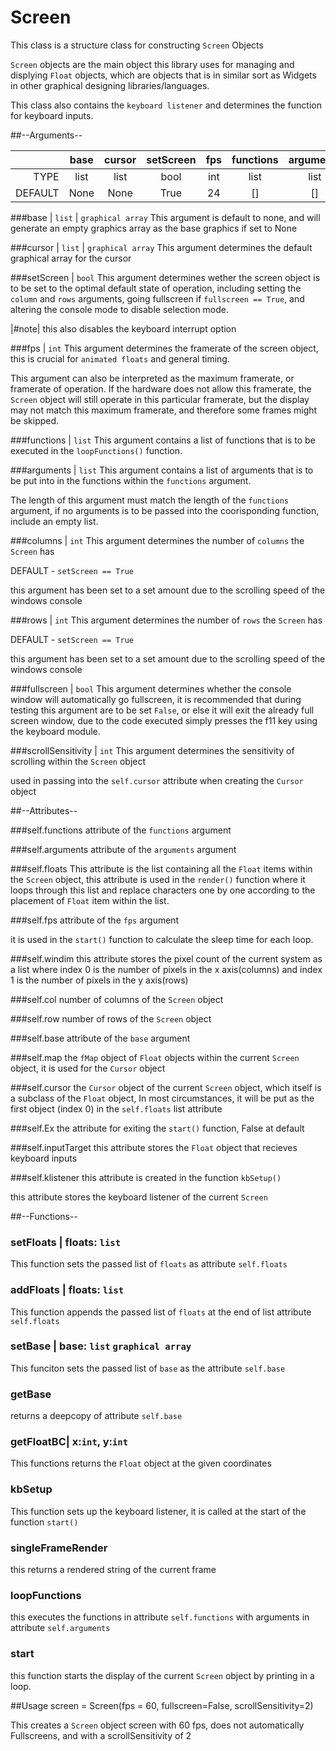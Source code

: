 # Screen

This class is a structure class for constructing `Screen` Objects

`Screen` objects are the main object this library uses for managing and displying `Float` objects, 
which are objects that is in similar sort as Widgets in other graphical designing libraries/languages.

This class also contains the `keyboard listener` and determines the function for keyboard inputs.

##--Arguments--

|  | base | cursor | setScreen | fps | functions | arguments | columns | rows | fullscreen | scrollSensitivity |
|-:|:----:|:------:|:---------:|:---:|:---------:|:---------:|:-------:|:----:|:----------:|:-----------------:|
|TYPE| list | list | bool | int | list | list | int | int | bool | int |
|DEFAULT| None | None | True | 24 | [] | [] | 0 | 0 | True | 1 |

###base | `list` | `graphical array`
This argument is default to none, and will generate an empty graphics array as the base graphics if set to None

###cursor | `list` | `graphical array`
This argument determines the default graphical array for the cursor

###setScreen | `bool`
This argument determines wether the screen object is to be set to the optimal default state of operation, 
including setting the `column` and `rows` arguments, going fullscreen if `fullscreen == True`, and altering 
the console mode to disable selection mode. 

|#note|  this also disables the keyboard interrupt option

###fps | `int`
This argument determines the framerate of the screen object, this is crucial for `animated floats` and general timing.

This argument can also be interpreted as the maximum framerate, or framerate of operation. If the hardware does not allow this framerate,
the `Screen` object will still operate in this particular framerate, but the display may not match this maximum framerate, and therefore some frames 
might be skipped.  

###functions | `list`
This argument contains a list of functions that is to be executed in the `loopFunctions()` function.

###arguments | `list`
This argument contains a list of arguments that is to be put into in the functions within the `functions` argument.

The length of this argument must match the length of the `functions` argument, if no arguments is to be passed into the 
coorisponding function, include an empty list.

###columns | `int`
This argument determines the number of `columns` the `Screen` has

DEFAULT - `setScreen == True`

this argument has been set to a set amount due to the scrolling speed of the windows console

###rows | `int`
This argument determines the number of `rows` the `Screen` has

DEFAULT - `setScreen == True`

this argument has been set to a set amount due to the scrolling speed of the windows console

###fullscreen | `bool`
This argument determines whether the console window will automatically go fullscreen, it is recommended that during testing 
this argument are to be set `False`, or else it will exit the already full screen window, due to the code executed simply 
presses the f11 key using the keyboard module.

###scrollSensitivity | `int`
This argument determines the sensitivity of scrolling within the `Screen` object

used in passing into the `self.cursor` attribute when creating the `Cursor` object

##--Attributes--

###self.functions
attribute of the `functions` argument

###self.arguments
attribute of the `arguments` argument

###self.floats
This attribute is the list containing all the `Float` items within the `Screen` object, this attribute is used in the `render()` 
function where it loops through this list and replace characters one by one according to the placement of `Float` item within the list.

###self.fps
attribute of the `fps` argument

it is used in the `start()` function to calculate the sleep time for each loop.

###self.windim
this attribute stores the pixel count of the current system as a list
where index 0 is the number of pixels in the x axis(columns) and index 1 is the 
number of pixels in the y axis(rows)

###self.col
number of columns of the `Screen` object

###self.row
number of rows of the `Screen` object

###self.base
attribute of the `base` argument

###self.map
the `fMap` object of `Float` objects within the current `Screen` object, it is used for the `Cursor` object

###self.cursor
the `Cursor` object of the current `Screen` object, which itself is a subclass of the `Float` object, 
In most circumstances, it will be put as the first object (index 0) in the `self.floats` list attribute

###self.Ex
the attribute for exiting the `start()` function, False at default

###self.inputTarget
this attribute stores the `Float` object that recieves keyboard inputs

###self.klistener
this attribute is created in the function `kbSetup()`

this attribute stores the keyboard listener of the current `Screen`


##--Functions--
### setFloats | floats: `list`
This function sets the passed list of `floats` as attribute `self.floats`

### addFloats | floats: `list`
This function appends the passed list of `floats` at the end of list attribute `self.floats`

### setBase | base: `list` `graphical array`
This funciton sets the passed list of `base` as the attribute `self.base`

### getBase
returns a deepcopy of attribute `self.base`

### getFloatBC| x:`int`, y:`int`
This functions returns the `Float` object at the given coordinates

### kbSetup
This function sets up the keyboard listener, it is called at the start of the function `start()`

### singleFrameRender
this returns a rendered string of the current frame

### loopFunctions
this executes the functions in attribute `self.functions` with arguments in attribute `self.arguments`

### start
this function starts the display of the current `Screen` object by printing in a loop.

##Usage
	screen = Screen(fps = 60, fullscreen=False, scrollSensitivity=2)

This creates a `Screen` object screen with 60 fps, does not automatically Fullscreens, and with a scrollSensitivity of 2
